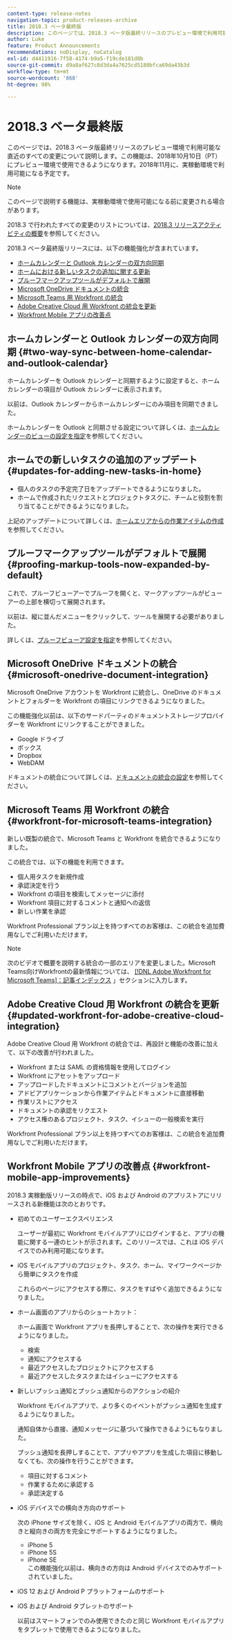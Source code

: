 ```yaml
---
content-type: release-notes
navigation-topic: product-releases-archive
title: 2018.3 ベータ最終版
description: このページでは、2018.3 ベータ版最終リリースのプレビュー環境で利用可能な直近のすべての変更について説明します。この機能は、2018年10月10日（PT）にプレビュー環境で使用できるようになります。2018年11月に、実稼動環境で利用可能になる予定です。
author: Luke
feature: Product Announcements
recommendations: noDisplay, noCatalog
exl-id: d4411916-7f58-4174-b9a5-f19cde181d8b
source-git-commit: d9a8af627c8d3da4a7625cd5180bfca69da43b3d
workflow-type: tm+mt
source-wordcount: '868'
ht-degree: 98%

---
```


# 2018.3 ベータ最終版

このページでは、2018.3 ベータ版最終リリースのプレビュー環境で利用可能な直近のすべての変更について説明します。この機能は、2018年10月10日（PT）にプレビュー環境で使用できるようになります。2018年11月に、実稼動環境で利用可能になる予定です。

>[!NOTE]
>
>このページで説明する機能は、実稼動環境で使用可能になる前に変更される場合があります。

2018.3 で行われたすべての変更のリストについては、[2018.3 リリースアクティビティの概要](../../../../product-announcements/product-releases/quarterly-release-archive/2018.3-release-activity/2018.3-release-activity-overview.md)を参照してください。

2018.3 ベータ最終版リリースには、以下の機能強化が含まれています。

* [ホームカレンダーと Outlook カレンダーの双方向同期](#two-way-sync-between-home-calendar-and-outlook-calendar)
* [ホームにおける新しいタスクの追加に関する更新](#updates-for-adding-new-tasks-in-home)
* [プルーフマークアップツールがデフォルトで展開](#proofing-markup-tools-now-expanded-by-default)
* [Microsoft OneDrive ドキュメントの統合](#microsoft-onedrive-document-integration)
* [Microsoft Teams 用 Workfront の統合](#workfront-for-microsoft-teams-integration)
* [Adobe Creative Cloud 用 Workfront の統合を更新](#updated-workfront-for-adobe-creative-cloud-integration)
* [Workfront Mobile アプリの改善点](#workfront-mobile-app-improvements)

## ホームカレンダーと Outlook カレンダーの双方向同期 {#two-way-sync-between-home-calendar-and-outlook-calendar}

ホームカレンダーを Outlook カレンダーと同期するように設定すると、ホームカレンダーの項目が Outlook カレンダーに表示されます。

以前は、Outlook カレンダーからホームカレンダーにのみ項目を同期できました。

ホームカレンダーを Outlook と同期させる設定について詳しくは、[ホームカレンダーのビューの設定を指定](../../../../workfront-basics/using-home/using-the-home-area/configure-home-calendar-view.md)を参照してください。

## ホームでの新しいタスクの追加のアップデート {#updates-for-adding-new-tasks-in-home}

* 個人のタスクの予定完了日をアップデートできるようになりました。
* ホームで作成されたリクエストとプロジェクトタスクに、チームと役割を割り当てることができるようになりました。

上記のアップデートについて詳しくは、[ホームエリアからの作業アイテムの作成](../../../../workfront-basics/using-home/using-the-home-area/create-work-items-in-home.md)を参照してください。

## プルーフマークアップツールがデフォルトで展開 {#proofing-markup-tools-now-expanded-by-default}

これで、プルーフビューアーでプルーフを開くと、マークアップツールがビューアーの上部を横切って展開されます。

以前は、縦に並んだメニューをクリックして、ツールを展開する必要がありました。

詳しくは、[プルーフビューア設定を指定](../../../../review-and-approve-work/proofing/reviewing-proofs-within-workfront/configure-proofing-viewer-settings.md)を参照してください。

## Microsoft OneDrive ドキュメントの統合 {#microsoft-onedrive-document-integration}

Microsoft OneDrive アカウントを Workfront に統合し、OneDrive のドキュメントとフォルダーを Workfront の項目にリンクできるようになりました。

この機能強化以前は、以下のサードパーティのドキュメントストレージプロバイダーを Workfront にリンクすることができました。

* Google ドライブ
* ボックス
* Dropbox
* WebDAM

ドキュメントの統合について詳しくは、[ドキュメントの統合の設定](../../../../administration-and-setup/configure-integrations/configure-document-integrations.md)を参照してください。

## Microsoft Teams 用 Workfront の統合 {#workfront-for-microsoft-teams-integration}

新しい既製の統合で、Microsoft Teams と Workfront を統合できるようになりました。

この統合では、以下の機能を利用できます。

* 個人用タスクを新規作成
* 承認決定を行う
* Workfront の項目を検索してメッセージに添付
* Workfront 項目に対するコメントと通知への返信
* 新しい作業を承認

Workfront Professional プラン以上を持つすべてのお客様は、この統合を追加費用なしでご利用いただけます。

>[!NOTE]
>
次のビデオで概要を説明する統合の一部のエリアを変更しました。Microsoft Teams向けWorkfrontの最新情報については、 [[!DNL Adobe Workfront for Microsoft Teams]：記事インデックス](../../../../workfront-integrations-and-apps/using-workfront-with-microsoft-teams/use-workfront-with-ms-teams.md) 」セクションに入力します。

## Adobe Creative Cloud 用 Workfront の統合を更新 {#updated-workfront-for-adobe-creative-cloud-integration}

Adobe Creative Cloud 用 Workfront の統合では、再設計と機能の改善に加えて、以下の改善が行われました。

* Workfront または SAML の資格情報を使用してログイン
* Workfront にアセットをアップロード
* アップロードしたドキュメントにコメントとバージョンを追加
* アドビアプリケーションから作業アイテムとドキュメントに直接移動
* 作業リストにアクセス
* ドキュメントの承認をリクエスト
* アクセス権のあるプロジェクト、タスク、イシューの一般検索を実行

Workfront Professional プラン以上を持つすべてのお客様は、この統合を追加費用なしでご利用いただけます。

## Workfront Mobile アプリの改善点 {#workfront-mobile-app-improvements}

2018.3 実稼動版リリースの時点で、iOS および Android のアプリストアにリリースされる新機能は次のとおりです。

* 初めてのユーザーエクスペリエンス

  ユーザーが最初に Workfront モバイルアプリにログインすると、アプリの機能に関する一連のヒントが示されます。このリリースでは、これは iOS デバイスでのみ利用可能になります。

* iOS モバイルアプリのプロジェクト、タスク、ホーム、マイワークページから簡単にタスクを作成

  これらのページにアクセスする際に、タスクをすばやく追加できるようになりました。

* ホーム画面のアプリからのショートカット：

  ホーム画面で Workfront アプリを長押しすることで、次の操作を実行できるようになりました。

   * 検索
   * 通知にアクセスする
   * 最近アクセスしたプロジェクトにアクセスする
   * 最近アクセスしたタスクまたはイシューにアクセスする

* 新しいプッシュ通知とプッシュ通知からのアクションの紹介

  Workfront モバイルアプリで、より多くのイベントがプッシュ通知を生成するようになりました。

  通知自体から直接、通知メッセージに基づいて操作できるようにもなりました。

  プッシュ通知を長押しすることで、アプリやアプリを生成した項目に移動しなくても、次の操作を行うことができます。

   * 項目に対するコメント
   * 作業するために承認する
   * 承認決定する

* iOS デバイスでの横向き方向のサポート

  次の iPhone サイズを除く、iOS と Android モバイルアプリの両方で、横向きと縦向きの両方を完全にサポートするようになりました。

   * iPhone 5
   * iPhone 5S
   * iPhone SE\
     この機能強化以前は、横向きの方向は Android デバイスでのみサポートされていました。

* iOS 12 および Android P プラットフォームのサポート
* iOS および Android タブレットのサポート

  以前はスマートフォンでのみ使用できたのと同じ Workfront モバイルアプリをタブレットで使用できるようになりました。

